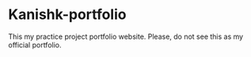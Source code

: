 # Kanishk-portfolio
This my practice project portfolio website. Please, do not see this as my official portfolio.
